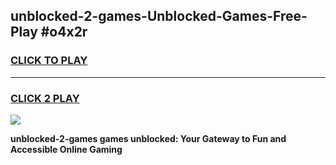 
## unblocked-2-games-Unblocked-Games-Free-Play #o4x2r
<h3>
<a href="https://us.freeplayer.one?title=unblocked-2-games&ref=9M">CLICK TO PLAY</a></h3>
<hr>

<h3>
<a href="https://us.freeplayer.one?title=unblocked-2-games&ref=9M">CLICK 2 PLAY</a>
  
</h3>

<a href="https://us.freeplayer.one?title=unblocked-2-games&ref=9M"><img src="https://clearcache.store/games.png"></a>


**unblocked-2-games games unblocked: Your Gateway to Fun and Accessible Online Gaming**
